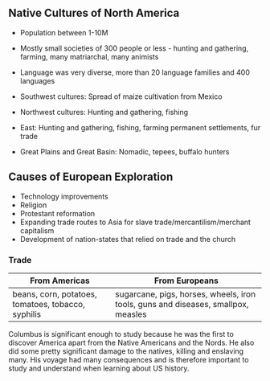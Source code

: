 ## Native Cultures of North America
- Population between 1-10M
- Mostly small societies of 300 people or less - hunting and gathering, farming, many matriarchal, many animists
- Language was very diverse, more than 20 language families and 400 languages

- Southwest cultures: Spread of maize cultivation from Mexico
- Northwest cultures: Hunting and gathering, fishing
- East: Hunting and gathering, fishing, farming permanent settlements, fur trade
- Great Plains and Great Basin: Nomadic, tepees, buffalo hunters

## Causes of European Exploration
- Technology improvements
- Religion
- Protestant reformation
- Expanding trade routes to Asia for slave trade/mercantilism/merchant capitalism
- Development of nation-states that relied on trade and the church

### Trade
| From Americas | From Europeans |
|----|----|
|beans, corn, potatoes, tomatoes, tobacco, syphilis|sugarcane, pigs, horses, wheels, iron tools, guns and diseases, smallpox, measles

Columbus is significant enough to study because he was the first to discover America apart from the Native Americans and the Nords. He also did some pretty significant damage to the natives, killing and enslaving many. His voyage had many consequences and is therefore important to study and understand when learning about US history.
<!--stackedit_data:
eyJoaXN0b3J5IjpbLTE0Nzc2Mjc2NDUsLTMzMjU1NTM5NCw1OT
g0MzE4NTIsMTg2MjI0OTkwM119
-->
